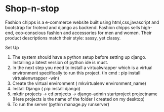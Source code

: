 # Shop-n-stop
Fashion chipps is a e-commerce website built using html,css,javascript and bootstrap for frotend and django as backend. Fashion chipps sells high-end, eco-conscious fashion and accessories for men and women. Their product descriptions match their style: sassy, yet classy.

Set Up
1) The system should have a python setup before setting up django. Installing a latest version of python ide is must.
2) In the next step you need to install a virtualwrapper which is a virtual environment specifically to run this project. 
(In cmd : pip install virtualenwrapper -win)
4) Create the virtual environment ( mkvirtualenv environment_name)
5) Install Django ( pip install django)
6) mkdir projects -> cd projects -> django-admin startproject projectname (Here projects is the name of the folder I created on my desktop)
7) To run  the server (pythin manage.py runserver)
